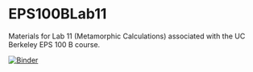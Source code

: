 # EPS100BLab11

Materials for Lab 11 (Metamorphic Calculations) associated with the UC Berkeley EPS 100 B course.

[![Binder](https://mybinder.org/badge_logo.svg)](https://mybinder.org/v2/gh/gleesonm1/EPS100BLab11/tree/master/HEAD)

